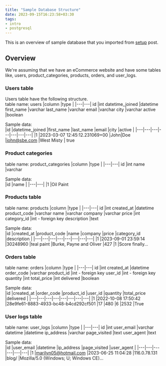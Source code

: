 ```yaml
---
title: "Sample Database Structure"
date: 2023-09-15T16:23:58+03:30
tags:
- intro
- postgresql
---
```


This is an overview of sample database that you imported from [setup](/posts/setup/) post.

## Overview
We're assuming that we have an eCommerce website and have some tables 
like, users, product_categories, products, orders, and user_logs.

### Users table
Users table have the following structure.  
table name: users
|column |type |
|---|---|
id |int
datetime_joined |datetime
first_name |varchar
last_name |varchar
email |varchar
city |varchar
active |boolean

Sample data:  
|id |datetime_joined |first_name |last_name |email |city |active |
|---|---|---|---|---|---|---|
|1 |2023-03-07 12:45:12.231069+00 |John|Doe |john@sbe.com |West Misty | true


### Product categories
table name: product_categories
|column |type |
|---|---|
id |int
name |varchar

Sample data:  
|id |name |
|---|---|
|1 |Oil Paint 


### Products table
table name: products
|column |type |
|---|---|
id |int
created_at |datetime
product_code |varchar
name |varchar
company |varchar
price |int
category_id |int - foreign key
description |text

Sample data:  
|id |created_at |product_code |name |company |price |category_id |description |
|---|---|---|---|---|---|---|---|
|1 |2023-09-01 23:59:14 |30248960 |teal paint |Burke, Payne and Oliver |427 |1 |Score finally...


### Orders table
table name: orders
|column |type |
|---|---|
id |int
created_at |datetime
order_code |varchar
product_id |int - foreign key
user_id |int - foreign key
quantity |int
total_price |int
delivered |boolean

Sample data:  
|id |created_at |order_code |product_id |user_id |quantity |total_price |delivered |
|---|---|---|---|---|---|---|---|
|1 |2022-10-08 17:50:42 |28e9fe61-8883-4933-bc48-b4cd292cf501 |17 |480 |6 |2532 |True


### User logs table
table name: user_logs
|column |type |
|---|---|
id |int
user_email |varchar
datetime |datetime
ip_address |varchar
page_visited |text
user_agent |text

Sample data:  
|id |user_email |datetime |ip_address |page_visited |user_agent |
|---|---|---|---|---|---|
|1 |marilyn05@hotmail.com |2023-06-25 11:04:28 |116.0.78.131 |blog/ |Mozilla/5.0 (Windows; U; Windows CE)...
